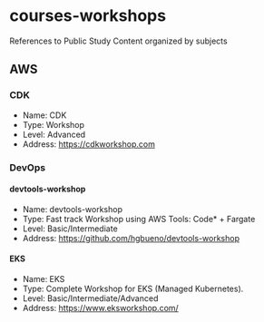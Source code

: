 # courses-workshops

References to Public Study Content organized by subjects

## AWS

### CDK

- Name: CDK
- Type: Workshop
- Level: Advanced
- Address: https://cdkworkshop.com

### DevOps

#### devtools-workshop

- Name: devtools-workshop
- Type: Fast track Workshop using AWS Tools: Code* + Fargate
- Level: Basic/Intermediate
- Address: https://github.com/hgbueno/devtools-workshop

#### EKS

- Name: EKS
- Type: Complete Workshop for EKS (Managed Kubernetes).
- Level: Basic/Intermediate/Advanced
- Address: https://www.eksworkshop.com/

